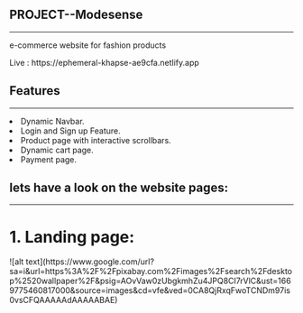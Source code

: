 <!-- # likeable-creature-964

### This is my Web-101 project. <br/>
I was given the website [modesense.com](https://modesense.com/) to create.

Please find link to my [creation](https://harmonious-salmiakki-87d6d6.netlify.app/)

I have used all my learning like
- Use of localstorage to store and use data.
- Use of DOM
- higher order functions
- [Bootstrap Modal](https://getbootstrap.com/docs/5.0/components/modal/)
- JQuery for Sliding UP/Down Effect and loading Header on page load
- Multi-Image slider with left to right effect.
- Media Query for making website responsive -->

<h2>  PROJECT--Modesense </h2>
<hr/>
<p>e-commerce website for fashion products </p>
Live : https://ephemeral-khapse-ae9cfa.netlify.app
<h2> Features </h2>
<hr/>
<li>Dynamic Navbar.</li>

<li>Login and Sign up Feature.</li>
<li>Product page with interactive scrollbars.</li>
<li>Dynamic cart page.</li>
<li>Payment page.</li>

<h2>lets have a look on the website pages:</h2>
<hr/>
<h1> 1. Landing page: </h1>
![alt text](https://www.google.com/url?sa=i&url=https%3A%2F%2Fpixabay.com%2Fimages%2Fsearch%2Fdesktop%2520wallpaper%2F&psig=AOvVaw0zUbgkmhZu4JPQ8CI7rVlC&ust=1669775460817000&source=images&cd=vfe&ved=0CA8QjRxqFwoTCNDm97is0vsCFQAAAAAdAAAAABAE)
